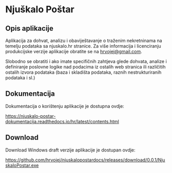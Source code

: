 # Njuškalo Poštar

## Opis aplikacije

Aplikacija za dohvat, analizu i obaviještavanje o traženim nekretninama na temelju podataka sa njuskalo.hr stranice. Za više informacija i licenciranju produkcijske verzije aplikacije obratite se na hrvojej@gmail.com.

Slobodno se obratiti i ako imate specifičnih zahtjeva glede dohvata, analize i definiranje poslovne logike nad podacima iz ostalih web stranica ili različitih ostalih izvora podataka (baza i skladišta podataka, raznih nestrukturiranih podataka i sl.)

## Dokumentacija

Dokumentacija o korištenju aplikacije je dostupna ovdje:

https://njuskalo-postar-dokumentacija.readthedocs.io/hr/latest/contents.html

## Download

Download Windows draft verzije aplikacije je dostupan ovdje:

https://github.com/hrvojej/njuskalopostardocs/releases/download/0.0.1/NjuskaloPostar.exe





